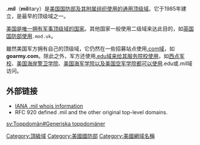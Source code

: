 **.mil**（**mil**itary）是[美国国防部及其附属组织使用的](../Page/美国国防部.md "wikilink")[通用顶级域](../Page/通用顶级域.md "wikilink")。它于1985年建立，是最早的顶级域之一。

[美国是唯一拥有军事顶级域的国家](../Page/美国.md "wikilink")。其他国家一般使用二级域来达此目的，如[英国国防部使用](../Page/英国国防部.md "wikilink")`.mod.uk`。

雖然美国军方拥有自己的顶级域，它仍然在一些招募站点使用[.com域](../Page/.com.md "wikilink")，如**goarmy.com**。除此之外，军方还使用[.edu域来给其服务院校使用](../Page/.edu.md "wikilink")，如[西点军校](../Page/西点军校.md "wikilink")、[美国海岸警卫学院](../Page/美国海岸警卫学院.md "wikilink")、[美国海军学院以及](../Page/美国海军学院.md "wikilink")[美国空军学院都可以使用](../Page/美国空军学院.md "wikilink").edu或.mil域访问。

## 外部链接

  - [IANA .mil whois
    information](http://www.iana.org/root-whois/mil.htm)
  - RFC 920 defined .mil and the other original top-level domains.

[sv:Toppdomän\#Generiska
toppdomäner](../Page/sv:Toppdomän#Generiska_toppdomäner.md "wikilink")

[Category:頂級域](https://zh.wikipedia.org/wiki/Category:頂級域 "wikilink")
[Category:美國國防部](https://zh.wikipedia.org/wiki/Category:美國國防部 "wikilink")
[Category:美國網域名稱](https://zh.wikipedia.org/wiki/Category:美國網域名稱 "wikilink")